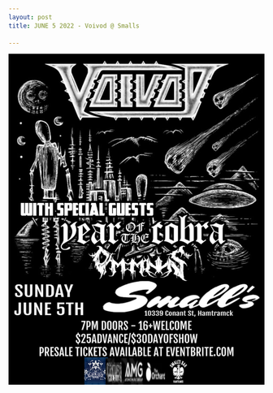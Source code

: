 ```yaml
---
layout: post
title: JUNE 5 2022 - Voivod @ Smalls

---
```

![](/uploads/281835776_10221398217640992_7713966275372037802_n.jpg)